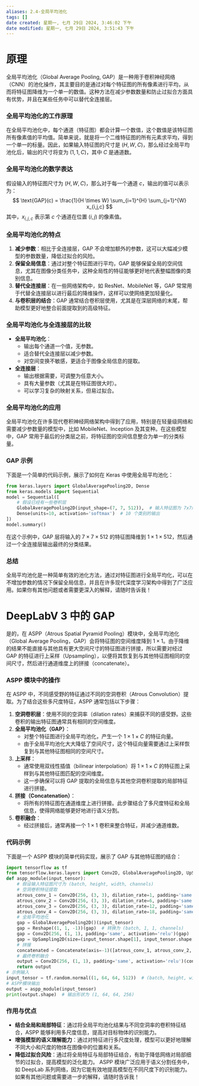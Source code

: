 ```yaml
---
aliases: 2.4-全局平均池化
tags: []
date created: 星期一, 七月 29日 2024, 3:46:02 下午
date modified: 星期一, 七月 29日 2024, 3:51:43 下午
---
```

# 原理
全局平均池化（Global Average Pooling, GAP）是一种用于卷积神经网络（CNN）的池化操作，其主要目的是通过对每个特征图的所有像素进行平均，从而将特征图降维为一个单一的数值。这种方法在减少参数数量和防止过拟合方面具有优势，并且在某些任务中可以替代全连接层。
### 全局平均池化的工作原理
在全局平均池化中，每个通道（特征图）都会计算一个数值，这个数值是该特征图所有像素值的平均值。简单来说，就是将一个二维特征图的所有元素求平均，得到一个单一的标量。因此，如果输入特征图的尺寸是 $(H, W, C)$，那么经过全局平均池化后，输出的尺寸将变为 $(1, 1, C)$，其中 $C$ 是通道数。
### 全局平均池化的数学表达
假设输入的特征图尺寸为 $(H, W, C)$，那么对于每一个通道 $c$，输出的值可以表示为：
$$ 
\text{GAP}(c) = \frac{1}{H \times W} \sum_{i=1}^{H} \sum_{j=1}^{W} x_{i,j,c} 
$$
其中，$x_{i,j,c}$ 表示第 $c$ 个通道在位置 $(i, j)$ 的像素值。
### 全局平均池化的特点
1. **减少参数**：相比于全连接层，GAP 不会增加额外的参数，这可以大幅减少模型的参数数量，降低过拟合的风险。
2. **保留全局信息**：通过对整个特征图进行平均，GAP 能够保留全局的空间信息，尤其在图像分类任务中，这种全局性的特征能够更好地代表整幅图像的类别信息。
3. **替代全连接层**：在一些网络架构中，如 ResNet、MobileNet 等，GAP 常常用于代替全连接层以进行最后的降维操作，这样可以使网络更加轻量化。
4. **与卷积层的结合**：GAP 通常结合卷积层使用，尤其是在深层网络的末尾，帮助模型更好地整合前面提取到的高级特征。
### 全局平均池化与全连接层的比较
- **全局平均池化**：
  - 输出每个通道一个值，无参数。
  - 适合替代全连接层以减少参数。
  - 对空间变换不敏感，更适合于图像全局信息的提取。
- **全连接层**：
  - 输出根据需要，可调整为任意大小。
  - 具有大量参数（尤其是在特征图很大时）。
  - 可以学习复杂的映射关系，但易过拟合。
### 全局平均池化的应用
全局平均池化在许多现代卷积神经网络架构中得到了应用，特别是在轻量级网络和需要减少参数量的模型中，比如 MobileNet、Inception 及其变种。在这些模型中，GAP 常用于最后的分类层之前，将特征图的空间信息整合为单一的分类标量。
### GAP 示例
下面是一个简单的代码示例，展示了如何在 Keras 中使用全局平均池化：
```python
from keras.layers import GlobalAveragePooling2D, Dense
from keras.models import Sequential
model = Sequential([
    # 假设已经有一些卷积层
    GlobalAveragePooling2D(input_shape=(7, 7, 512)),  # 输入特征图为 7x7x512
    Dense(units=10, activation='softmax')  # 10 个类别的输出
])
model.summary()
```
在这个示例中，GAP 层将输入的 $7 \times 7 \times 512$ 的特征图降维到 $1 \times 1 \times 512$，然后通过一个全连接层输出最终的分类结果。
### 总结
全局平均池化是一种简单有效的池化方法，通过对特征图进行全局平均化，可以在不增加参数的情况下保留全局信息，并且在许多现代深度学习架构中得到了广泛应用。如果你有其他问题或者需要更深入的解释，请随时告诉我！
# DeepLabV 3 中的 GAP
是的，在 ASPP（Atrous Spatial Pyramid Pooling）模块中，全局平均池化（Global Average Pooling，GAP）会将特征图的空间维度降到 $1 \times 1$。由于降维的结果不能直接与其他具有更大空间尺寸的特征图进行拼接，所以需要对经过 GAP 的特征进行上采样（Upsampling），以便将其恢复到与其他特征图相同的空间尺寸，然后进行通道维度上的拼接（concatenate）。
### ASPP 模块中的操作
在 ASPP 中，不同感受野的特征通过不同的空洞卷积（Atrous Convolution）提取。为了结合这些多尺度特征，ASPP 通常包括以下步骤：
1. **空洞卷积层**：使用不同的空洞率（dilation rates）来捕获不同的感受野。这些卷积的输出特征图通常具有相同的空间维度。
2. **全局平均池化（GAP）**：
   - 对整个特征图进行全局平均池化，产生一个 $1 \times 1 \times C$ 的特征向量。
   - 由于全局平均池化大大降低了空间尺寸，这个特征向量需要通过上采样恢复到与其他特征图相同的空间尺寸。
3. **上采样**：
   - 通常使用双线性插值（bilinear interpolation）将 $1 \times 1 \times C$ 的特征图上采样到与其他特征图匹配的空间维度。
   - 这一步确保可以将 GAP 提取的全局信息与其他空洞卷积提取的局部特征进行拼接。
4. **拼接（Concatenation）**：
   - 将所有的特征图在通道维度上进行拼接。此步骤结合了多尺度特征和全局信息，使得网络能够更好地进行语义分割。
5. **卷积融合**：
   - 经过拼接后，通常再接一个 $1 \times 1$ 卷积来整合特征，并减少通道维数。
### 代码示例
下面是一个 ASPP 模块的简单代码实现，展示了 GAP 与其他特征图的结合：
```python
import tensorflow as tf
from tensorflow.keras.layers import Conv2D, GlobalAveragePooling2D, UpSampling2D, Concatenate, Reshape
def aspp_module(input_tensor):
    # 假设输入特征图尺寸为 (batch, height, width, channels)
    # 空洞卷积特征提取
    atrous_conv_1 = Conv2D(256, (3, 3), dilation_rate=1, padding='same', activation='relu')(input_tensor)
    atrous_conv_2 = Conv2D(256, (3, 3), dilation_rate=6, padding='same', activation='relu')(input_tensor)
    atrous_conv_3 = Conv2D(256, (3, 3), dilation_rate=12, padding='same', activation='relu')(input_tensor)
    atrous_conv_4 = Conv2D(256, (3, 3), dilation_rate=18, padding='same', activation='relu')(input_tensor)
    # 全局平均池化
    gap = GlobalAveragePooling2D()(input_tensor)
    gap = Reshape((1, 1, -1))(gap)  # 转换为 (batch, 1, 1, channels)
    gap = Conv2D(256, (1, 1), padding='same', activation='relu')(gap)
    gap = UpSampling2D(size=(input_tensor.shape[1], input_tensor.shape[2]), interpolation='bilinear')(gap)
    # 拼接
    concatenated = Concatenate(axis=-1)([atrous_conv_1, atrous_conv_2, atrous_conv_3, atrous_conv_4, gap])
    # 最终卷积融合
    output = Conv2D(256, (1, 1), padding='same', activation='relu')(concatenated)
    return output
# 示例输入
input_tensor = tf.random.normal((1, 64, 64, 512))  # (batch, height, width, channels)
# ASPP模块输出
output = aspp_module(input_tensor)
print(output.shape)  # 输出形状为 (1, 64, 64, 256)
```
### 作用与优点
- **结合全局和局部特征**：通过将全局平均池化结果与不同空洞率的卷积特征结合，ASPP 能够利用多尺度信息，提高对目标物体的识别能力。
- **增强模型的语义理解能力**：通过对特征进行多尺度处理，模型可以更好地理解不同大小和尺度的物体在图像中的位置和关系。
- **降低过拟合风险**：通过将全局特征与局部特征结合，有助于降低网络对局部细节的过拟合，提高模型的泛化能力。
ASPP 模块广泛应用于语义分割任务中，如 DeepLab 系列网络，因为它能有效地提高模型在不同尺度下的识别能力。
如果有其他问题或需要进一步的解释，请随时告诉我！
